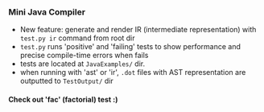 ### Mini Java Compiler ###

* New feature: generate and render IR (intermediate representation) with `test.py ir` command from root dir
* `test.py` runs 'positive' and 'failing' tests to show performance and precise compile-time errors when fails
* tests are located at `JavaExamples/` dir.
* when running with 'ast' or 'ir', `.dot` files with AST representation are outputted to `TestOutput/` dir

#### Check out 'fac' (factorial) test :)

